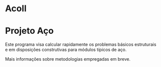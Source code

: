 # AcoII

Projeto Aço
==============================================================================================================

Este programa visa calcular rapidamente os problemas básicos estruturais e em disposições construtivas para 
módulos típicos de aço.

Mais informações sobre metodologias empregadas em breve.
